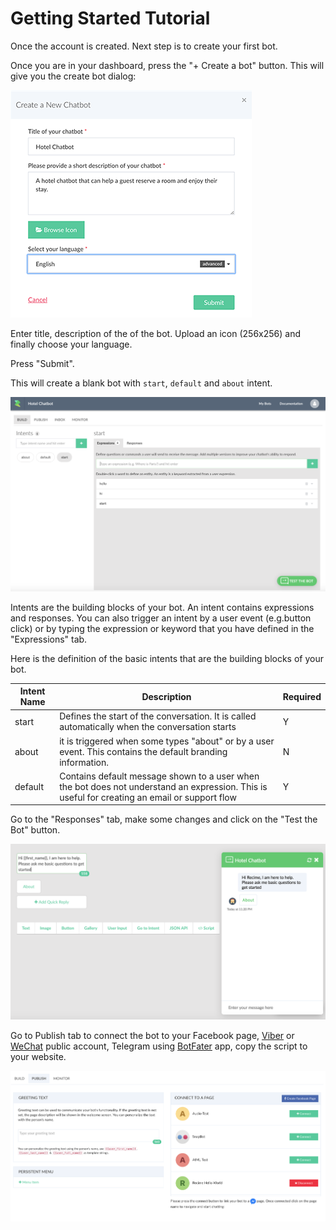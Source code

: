 # Getting Started Tutorial

Once the account is created. Next step is to create your first bot. 

Once you are in your dashboard, press the "+ Create a bot" button. This will give you the create bot dialog:

![](create-new-bot.png)

Enter title, description of the of the bot. Upload an icon (256x256) and finally choose your language. 


Press "Submit".

This will create a blank bot with `start`, `default` and `about` intent. 

![](blank-bot.png)


Intents are the building blocks of your bot. An intent contains expressions and responses. You can also trigger an intent by a user event (e.g.button click) or by typing the expression or keyword that you have defined in the "Expressions" tab.

Here is the definition of the basic intents that are the building blocks of your bot.

| Intent Name | Description | Required |
| - | --- | - |
| start | Defines the start of the conversation. It is called automatically when the conversation starts | Y |
| about | it is triggered when some types "about" or by a user event.  This contains the default branding information.  | N |
| default | Contains default message shown to a user when the bot does not understand an expression. This is useful for creating an email or support flow | Y |

Go to the "Responses" tab, make some changes and click on the "Test the Bot" button.

![](test-the-bot.png)


Go to Publish tab to connect the bot to your Facebook page, [Viber](https://partners.viber.com/account/create-bot-account) or [WeChat](https://mp.weixin.qq.com/) public account, Telegram using [BotFater](https://telegram.me/botfather) app, copy the script to your website.

![](publish-facebook.png)





